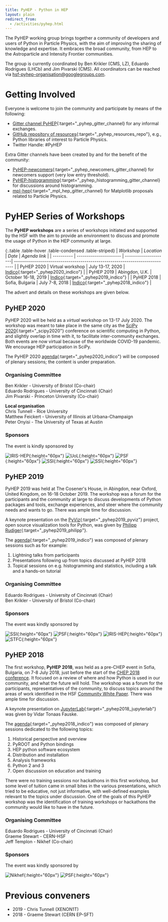 ```yaml
---
title: PyHEP - Python in HEP
layout: plain
redirect_from:
  - /activities/pyhep.html
---
```


The PyHEP working group brings together a community of developers and users of Python in Particle Physics, with the aim of improving
the sharing of knowledge and expertise. It embraces the broad community, from HEP to the Astroparticle and Intensity Frontier communities.

The group is currently coordinated by Ben Krikler (CMS, LZ), Eduardo Rodrigues (LHCb) and Jim Pivarski (CMS).
All coordinators can be reached via <hsf-pyhep-organisation@googlegroups.com>.

# Getting Involved

Everyone is welcome to join the community and participate by means of the following:

* [Gitter channel PyHEP](https://gitter.im/HSF/PyHEP){:target="_pyhep_gitter_channel} for any informal exchanges.
* [GitHub repository of resources](https://github.com/hsf-training/PyHEP-resources){:target="_pyhep_resources_repo"},
  e.g., Python libraries of interest to Particle Physics.
* Twitter Handle: #PyHEP

Extra Gitter channels have been created by and for the benefit of the community:

* [PyHEP-newcomers](https://gitter.im/HSF/PyHEP-newcomers){:target="_pyhep_newcomers_gitter_channel} for newcomers support (very low entry threshold).
* [PyHEP-histogramming](https://gitter.im/HSF/PyHEP-histogramming){:target="_pyhep_histogramming_gitter_channel} for discussions around histogramming.
* [mpl-hep](https://gitter.im/HSF/mpl-hep){:target="_mpl_hep_gitter_channel} for Matplotlib proposals related to Particle Physics.


# PyHEP Series of Workshops

The **PyHEP workshops** are a series of workshops initiated and supported by the HSF
with the aim to provide an environment to discuss and promote the usage of Python in the HEP community at large.

{:.table .table-hover .table-condensed .table-striped}
| *Workshop* | *Location*             | *Date*               | *Agenda link*                                                                 |
| ---------- | ---------------------- | ---------------------| ----------------------------------------------------------------------------- |
| PyHEP 2020 | Virtual workshop       | July 13-17, 2020     | [Indico](https://indico.cern.ch/e/PyHEP2020){:target="_pyhep2020_indico"}     |
| PyHEP 2019 | Abingdon, U.K.         | October 16-18, 2019  | [Indico](https://indico.cern.ch/e/PyHEP2019){:target="_pyhep2019_indico"}     |
| PyHEP 2018 | Sofia, Bulgaria        | July 7-8, 2018       | [Indico](https://indico.cern.ch/event/694818/){:target="_pyhep2018_indico"}   |

The advert and details on these workshops are given below.

## PyHEP 2020

PyHEP 2020 will be held as a *virtual* workshop on 13-17 July 2020.
The workshop was meant to take place in the same city as the [SciPy 2020](https://www.scipy2020.scipy.org/){:target="_scipy2020"}
conference on scientific computing in Python, and slightly overlap in time with it,
to facilitate inter-community exchanges.
Both events are now virtual because of the worldwide COVID-19 pandemic.
We encourage HEP participation in SciPy.

The PyHEP 2020 [agenda](https://indico.cern.ch/e/PyHEP2020){:target="_pyhep2020_indico"}
will be composed of plenary sessions; the content is under preparation.

### Organising Committee

Ben Krikler - University of Bristol (Co-chair)<br>
Eduardo Rodrigues - University of Cincinnati (Chair)<br>
Jim Pivarski - Princeton University (Co-chair)

**Local organisation**<br>
Chris Tunnell - Rice University<br>
Matthew Feickert - University of Illinois at Urbana-Champaign<br>
Peter Onyisi - The University of Texas at Austin

### Sponsors

The event is kindly sponsored by

![IRIS-HEP](/images/pyhep/IRIS-HEP_logo.png){:height="60px"}
![UoL](/images/pyhep/University-Of-Liverpool_logo.png){:height="60px"}
![PSF](/images/pyhep/PSF_logo.png){:height="60px"}
![SSI](/images/pyhep/SSI_logo.png){:height="60px"}
![SSI](/images/pyhep/FNAL_logo.png){:height="60px"}

## PyHEP 2019

PyHEP 2019 was held at The Cosener's House, in Abingdon, near Oxford, United Kingdom, on 16-18 October 2019.
The workshop was a forum for the participants and the community at large to discuss developments of Python packages and tools, exchange experiences, and steer where the community needs and wants to go. There was ample time for discussion.

A keynote presentation on the [PyViz](https://pyviz.org){:target="_pyhep2019_pyviz"} project,
open source visualization tools for Python,
was given by [Philipp Rudiger](http://philippjfr.com){:target="_pyhep2019_philipp"}.

The [agenda](https://indico.cern.ch/e/PyHEP2019){:target="_pyhep2019_indico"}
was composed of plenary sessions such as for example:

1. Lightning talks from participants
2. Presentations following up from topics discussed at PyHEP 2018
3. Topical sessions on e.g. histogramming and statistics, including a talk and a hands-on tutorial

### Organising Committee

Eduardo Rodrigues - University of Cincinnati (Chair)<br>
Ben Krikler - University of Bristol (Co-chair)

### Sponsors

The event was kindly sponsored by

![SSI](/images/pyhep/SSI_logo.png){:height="60px"}
![PSF](/images/pyhep/PSF_logo.png){:height="60px"}
![IRIS-HEP](/images/pyhep/IRIS-HEP_logo.png){:height="60px"}
![STFC](/images/pyhep/STFC_logo.png){:height="60px"}


## PyHEP 2018

The first workshop, **PyHEP 2018**, was held as a pre-CHEP event in Sofia, Bulgaria, on 7-8 July 2018, just before the start of the [CHEP 2018 conference](http://chep2018.org/). It focused on a review of where and how Python is used in our community, and what the future will hold.
The workshop was a forum for the participants, representatives of the community, to discuss topics around the areas of work identified in the HSF [Community White Paper](/activities/cwp.html). There was ample time for discussion.

A keynote presentation on [JupyterLab](http://jupyterlab.readthedocs.io/){:target="_pyhep2018_jupyterlab"}
was given by Vidar Tonaas Fauske.

The [agenda](https://indico.cern.ch/event/694818/){:target="_pyhep2018_indico"} was composed of plenary sessions dedicated to the following topics:

1. Historical perspective and overview
2. PyROOT and Python bindings
3. HEP python software ecosystem
4. Distribution and installation
5. Analysis frameworks
6. Python 2 and 3
7. Open discussion on education and training

There were no training sessions nor hackathons in this first workshop,
but some level of tuition came in small bites in the various presentations,
which tried to be educative, not just informative, with well-defined examples relevant to the topics under discussion.
One of the goals of this PyHEP workshop was the identification of training workshops or hackathons the community would like to have in the future.

### Organising Committee

Eduardo Rodrigues - University of Cincinnati (Chair)<br>
Graeme Stewart - CERN-HSF<br>
Jeff Templon - Nikhef (Co-chair)

### Sponsors

The event was kindly sponsored by

![Nikhef](/images/pyhep/Nikhef_logo.png){:height="60px"} ![PSF](/images/pyhep/PSF_logo.png){:height="60px"}


# Previous conveners

- 2019 - Chris Tunnell (XENON1T)
- 2018 - Graeme Stewart (CERN EP-SFT)
